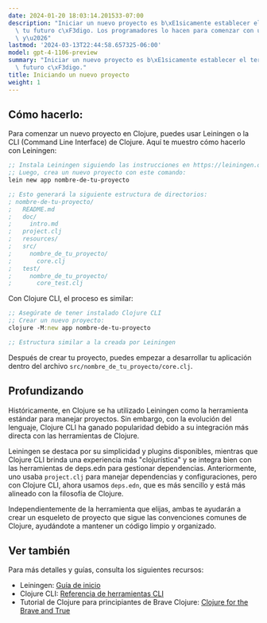 ```yaml
---
date: 2024-01-20 18:03:14.201533-07:00
description: "Iniciar un nuevo proyecto es b\xE1sicamente establecer el terreno para\
  \ tu futuro c\xF3digo. Los programadores lo hacen para comenzar con una base estructurada\
  \ y\u2026"
lastmod: '2024-03-13T22:44:58.657325-06:00'
model: gpt-4-1106-preview
summary: "Iniciar un nuevo proyecto es b\xE1sicamente establecer el terreno para tu\
  \ futuro c\xF3digo."
title: Iniciando un nuevo proyecto
weight: 1
---
```


## Cómo hacerlo:
Para comenzar un nuevo proyecto en Clojure, puedes usar Leiningen o la CLI (Command Line Interface) de Clojure. Aquí te muestro cómo hacerlo con Leiningen:

```Clojure
;; Instala Leiningen siguiendo las instrucciones en https://leiningen.org/
;; Luego, crea un nuevo proyecto con este comando:
lein new app nombre-de-tu-proyecto

;; Esto generará la siguiente estructura de directorios:
; nombre-de-tu-proyecto/
;   README.md
;   doc/
;     intro.md
;   project.clj
;   resources/
;   src/
;     nombre_de_tu_proyecto/
;       core.clj
;   test/
;     nombre_de_tu_proyecto/
;       core_test.clj
```

Con Clojure CLI, el proceso es similar:

```Clojure
;; Asegúrate de tener instalado Clojure CLI
;; Crear un nuevo proyecto:
clojure -M:new app nombre-de-tu-proyecto

;; Estructura similar a la creada por Leiningen
```

Después de crear tu proyecto, puedes empezar a desarrollar tu aplicación dentro del archivo `src/nombre_de_tu_proyecto/core.clj`.

## Profundizando
Históricamente, en Clojure se ha utilizado Leiningen como la herramienta estándar para manejar proyectos. Sin embargo, con la evolución del lenguaje, Clojure CLI ha ganado popularidad debido a su integración más directa con las herramientas de Clojure.

Leiningen se destaca por su simplicidad y plugins disponibles, mientras que Clojure CLI brinda una experiencia más "clojurística" y se integra bien con las herramientas de deps.edn para gestionar dependencias. Anteriormente, uno usaba `project.clj` para manejar dependencias y configuraciones, pero con Clojure CLI, ahora usamos `deps.edn`, que es más sencillo y está más alineado con la filosofía de Clojure.

Independientemente de la herramienta que elijas, ambas te ayudarán a crear un esqueleto de proyecto que sigue las convenciones comunes de Clojure, ayudándote a mantener un código limpio y organizado.

## Ver también
Para más detalles y guías, consulta los siguientes recursos:
- Leiningen: [Guía de inicio](https://leiningen.org/)
- Clojure CLI: [Referencia de herramientas CLI](https://clojure.org/guides/deps_and_cli)
- Tutorial de Clojure para principiantes de Brave Clojure: [Clojure for the Brave and True](https://www.braveclojure.com/clojure-for-the-brave-and-true/)
